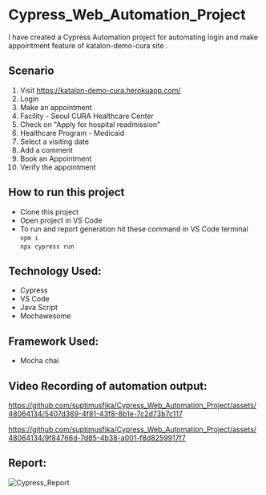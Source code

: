 # Cypress_Web_Automation_Project
I have created a Cypress Automation project for automating login and make appointment feature of katalon-demo-cura site .

## Scenario
1. Visit https://katalon-demo-cura.herokuapp.com/
2. Login
3. Make an appointment
4. Facility - Seoul CURA Healthcare Center
5. Check on "Apply for hospital readmission"
6. Healthcare Program - Medicaid
7. Select a visiting date
8. Add a comment
7. Book an Appointment
8. Verify the appointment

## How to run this project
- Clone this project
- Open project in VS Code
- To run and report generation hit these command in VS Code terminal  
```npm i```  
```npx cypress run```

## Technology Used:
- Cypress
- VS Code
- Java Script
- Mochawesome

## Framework Used:
- Mocha chai

## Video Recording of automation output:
https://github.com/suptimusfika/Cypress_Web_Automation_Project/assets/48064134/5407d369-4f81-43f8-8b1e-7c2d73b7c117

https://github.com/suptimusfika/Cypress_Web_Automation_Project/assets/48064134/9f84766d-7d85-4b38-a001-f8d8259917f7

## Report:
![Cypress_Report](https://github.com/suptimusfika/Cypress_Web_Automation_Project/assets/48064134/3634c688-928a-4983-b78f-66fb6387393f)

